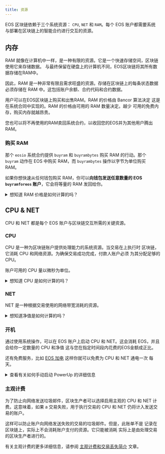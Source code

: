 ```yaml
---
title: 资源
---
```


EOS 区块链依赖于三个系统资源： `CPU`, `NET` 和 `RAM`。每个 EOS 账户都需要系统 
与部署在区块链上的智能合约进行交互的资源。

## 内存

RAM 就像在计算机中一样，是一种有限的资源。它是一个快速存储空间，区块链使用它来存储数据。
与最终保留在硬盘上的计算机不同，EOS区块链将其所有数据存储在RAM中。

因此，RAM 是一种非常有限且需求旺盛的资源。存储在区块链上的每条状态数据
必须存储在 RAM 中。这包括账户余额、合约代码和合约数据。

用户可以在EOS区块链上购买和出售RAM。RAM 的价格由 Bancor 算法决定
这是在系统合同中实现的。RAM 的价格由可用的 RAM 数量决定。越少
可用的免费内存，购买内存就越昂贵。

您也可以将不再使用的RAM卖回系统合约，以收回您的EOS并为其他用户腾出RAM。


### 购买 RAM

那个 `eosio` 系统合约提供 `buyram` 和 `buyrambytes` 购买 RAM 的行动。那个 `buyram` 动作在 EOS 中购买 RAM，而 `buyrambytes` 操作以字节为单位购买 RAM。

如果你想快速从任何钱包购买 RAM，你可以**向钱包发送任意数量的 EOS `buyramforeos` 账户**，它会将等量的 RAM 发回给你。

<details>
 <summary>想知道 RAM 价格是如何计算的吗？</summary>

智能合约存储其数据所需的必要RAM是根据使用的区块链状态计算得出的。

作为开发者，要了解您的智能合约所需的内存量，请注意您的智能合约实例化和使用的多索引表所依据的数据结构。一个多索引表所依据的数据结构定义了表中的一行。数据结构的每个数据成员都对应于表中的一个行单元格。
要估算一个多索引行需要在区块链上存储的 RAM 量，必须将每个数据成员类型的大小和每个已定义索引的内存开销（如果有）相加。以下是EOS代码为多索引表、索引和数据类型定义的管理费用：

<br />

* [多索引 RAM 字节开销](https://github.com/AntelopeIO/leap/blob/f6643e434e8dc304bba742422dd036a6fbc1f039/libraries/chain/include/eosio/chain/contract_table_objects.hpp#L240)
* [每个索引 RAM 字节每行的开销](https://github.com/AntelopeIO/leap/blob/a4c29608472dd195d36d732052784aadc3a779cb/libraries/chain/include/eosio/chain/config.hpp#L109)
* [修复了共享矢量 RAM 字节的开销](https://github.com/AntelopeIO/leap/blob/a4c29608472dd195d36d732052784aadc3a779cb/libraries/chain/include/eosio/chain/config.hpp#L108)
* [每个账户 RAM 字节的开销](https://github.com/AntelopeIO/leap/blob/a4c29608472dd195d36d732052784aadc3a779cb/libraries/chain/include/eosio/chain/config.hpp#L110)
* [设置代码 RAM 字节乘数](https://github.com/AntelopeIO/leap/blob/a4c29608472dd195d36d732052784aadc3a779cb/libraries/chain/include/eosio/chain/config.hpp#L111)
* [RAM 使用情况更新功能](https://github.com/AntelopeIO/leap/blob/9f0679bd0a42d6c24a966bb79de6d8c0591872a5/libraries/chain/apply_context.cpp#L725)

</details>


## CPU & NET

CPU 和 NET 都是每个 EOS 账户与区块链交互所需的关键资源。

### CPU

CPU 是一种为区块链账户提供处理能力的系统资源。当交易在上执行时 
区块链，它消耗 CPU 和网络资源。为确保交易成功完成，付款人账户必须 
为其分配足够的 CPU。 

账户可用的 CPU 量以微秒为单位。


<details>
 <summary>想知道 CPU 是如何计算的吗？</summary>

区块链执行的交易包含一项或多项操作。每笔交易必须消耗一定数量的 CPU
在最小和最大事务 CPU 使用率值预定义的限制范围内。对于EOS区块链来说，这些限制
在区块链的配置中设置。你可以通过运行以下命令来找出这些限制，然后查阅
这 `min_transaction_cpu_usage` 还有 `max_transaction_cpu_usage` 以微秒为单位表示。

<br />

对于执行交易的账户，区块链会在执行每笔交易之前计算并更新每个区块的剩余资源。当交易准备好执行时，区块链会决定付款人账户是否有足够的CPU来完成交易的执行。为了计算必要的 CPU，主动构建当前区块的节点会测量执行事务的时间。如果账户有足够的 CPU，则会执行交易；否则交易将被拒绝。有关技术详情，请参阅以下链接：

* [CPU 配置变量](https://github.com/AntelopeIO/leap/blob/a4c29608472dd195d36d732052784aadc3a779cb/libraries/chain/include/eosio/chain/config.hpp#L66)
* [交易初始化](https://github.com/AntelopeIO/leap/blob/e55669c42dfe4ac112e3072186f3a449936c0c61/libraries/chain/controller.cpp#L1559)
* [交易 CPU 计费](https://github.com/AntelopeIO/leap/blob/e55669c42dfe4ac112e3072186f3a449936c0c61/libraries/chain/controller.cpp#L1577)
* [检查交易的 CPU 使用情况](https://github.com/AntelopeIO/leap/blob/a4c29608472dd195d36d732052784aadc3a779cb/libraries/chain/transaction_context.cpp#L381)

</details>

### NET

NET 是一种根据交易使用的网络带宽消耗的资源。

<details>
 <summary>想知道净值是如何计算的吗？</summary>

每笔交易消耗的净额不得超过预定义的最大交易净使用值。对于EOS区块链，此限制是在区块链的配置中设置的。您可以通过运行以下命令来找出此限制，并查阅 `max_transaction_net_usage` 以字节表示。

<br />

对于执行交易的账户，区块链会在执行每笔交易之前计算并更新每个区块的剩余资源。当交易准备好执行时，区块链决定付款人账户是否有足够的净资产来支付交易的执行。必要的净额是根据交易大小计算的，交易大小是存储在区块链中的打包交易的大小。如果账户有足够的 NET 资源，则可以执行交易；否则交易将被拒绝。有关技术细节，请参阅以下来源：

<br />

* [NET 配置变量](https://github.com/AntelopeIO/leap/blob/a4c29608472dd195d36d732052784aadc3a779cb/libraries/chain/include/eosio/chain/config.hpp#L57)
* [交易初始化](https://github.com/AntelopeIO/leap/blob/e55669c42dfe4ac112e3072186f3a449936c0c61/libraries/chain/controller.cpp#L1559)
* [交易净账单](https://github.com/AntelopeIO/leap/blob/e55669c42dfe4ac112e3072186f3a449936c0c61/libraries/chain/controller.cpp#L1577)
* [检查交易的净使用情况](https://github.com/AntelopeIO/leap/blob/a4c29608472dd195d36d732052784aadc3a779cb/libraries/chain/transaction_context.cpp#L376)

</details>



### 开机

通过使用系统操作，可以在 EOS 账户上启动 CPU 和 NET。这会消耗 EOS，并且会给你一定数量的 CPU 和净值
这与您在指定时间段内花费的EOS金额成正比。

还有免费服务，比如 [EOS 加电](https://eospowerup.io) 这样你就可以免费为 CPU 和 NET 通电一次 
每天。

<details>
 <summary>查看有关如何手动启动 PowerUp 的详细信息</summary>

启动账户是一种从 PowerUp 资源模型中租用 CPU 和 NET 资源的技术。智能合约在区块链上实现此模型，并将这些资源分配给您选择的账户。为账户加电的操作是 `powerup`。它以以下参数为参数：

<br />

* 那个 `payer` 在费用中，必须是有效的 EOS 账户。
* 那个 `receiver` 的资源，必须是有效的 EOS 账户。
* 那个 `days` 必须始终匹配 `state.powerup_days` 在中指定 [PowerUp 配置设置](https://github.com/eosnetworkfoundation/eos-system-contracts/blob/7cec470b17bd53b8c78465d4cbd889dbaf1baffb/contracts/eosio.system/include/eosio.system/eosio.system.hpp#L588)。
* 那个 `net_frac`，还有 `cpu_frac` 是所需资源的百分比。计算百分比的最简单方法是将 10^15 (100%) 乘以所需的百分比。例如：10^15 * 0.01 = 10^13。
* 那个 `max_payment`，必须以 EOS 表示，并且是最大金额 `payer` 愿意付钱。

<br />

```sh
cleos push action eosio powerup '[user, user, 1, 10000000000000, 10000000000000, "1000.0000 EOS"]' -p user
```

<br />

要查看收到的 NET 和 CPU 权重以及费用金额，请查看 `eosio.reserv::powupresult` 由操作返回，应与以下内容类似：

<br />

```console
executed transaction: 82b7124601612b371b812e3bf65cf63bb44616802d3cd33a2c0422b58399f54f  144 bytes  521 us
#         eosio <= eosio::powerup               {"payer":"user","receiver":"user","days":1,"net_frac":"10000000000000","cpu_frac":"10000000000000","...
#   eosio.token <= eosio.token::transfer        {"from":"user","to":"eosio.rex","quantity":"999.9901 EOS","memo":"transfer from user to eosio.rex"}
#  eosio.reserv <= eosio.reserv::powupresult    {"fee":"999.9901 EOS","powup_net_weight":"16354","powup_cpu_weight":"65416"}
#          user <= eosio.token::transfer        {"from":"user","to":"eosio.rex","quantity":"999.9901 EOS","memo":"transfer from user to eosio.rex"}
#     eosio.rex <= eosio.token::transfer        {"from":"user","to":"eosio.rex","quantity":"999.9901 EOS","memo":"transfer from user to eosio.rex"}
```

<br />

EOS 区块链上的 PowerUp 资源模型初始化为 `"powerup_days": 1,`。此设置允许租用 CPU 和 NET 的最长时间为 24 小时。如果您在 24 小时间隔内未使用资源，则租用的 CPU 和 NET 将过期。

<br />

#### 处理过期订单

系统不会自动回收到期的贷款中的资源。到期的贷款仍处于队列中，必须处理。

<br />

拨打的任何电话 `powerup` action 也会处理这个队列（一次只能处理两笔到期的贷款）。因此，到期的贷款会自动及时处理。有时，可能需要手动处理队列中的过期贷款，以便将资源释放回系统，从而降低价格。因此，如果任何账户调用，则最多可以处理任意数量的到期贷款 `powerupexec` 行动。

<br />

查看订单表 `powup.order` 执行以下命令：

<br />

```sh
cleos get table eosio 0 powup.order
```

<br />

```json
{
  "rows": [{
      "version": 0,
      "id": 0,
      "owner": "user",
      "net_weight": 16354,
      "cpu_weight": 65416,
      "expires": "2020-11-18T13:04:33"
    }
  ],
  "more": false,
  "next_key": ""
}
```

<br />

示例 `powerupexec` 打电话:

<br />

```sh
cleos push action eosio powerupexec '[user, 2]' -p user
```

<br />

```console
executed transaction: 93ab4ac900a7902e4e59e5e925e8b54622715328965150db10774aa09855dc98  104 bytes  363 us
#         eosio <= eosio::powerupexec           {"user":"user","max":2}
warning: transaction executed locally, but may not be confirmed by the network yet         ]
```

</details>


### 主观计费

为了防止向网络发送垃圾邮件，区块生产者可以选择启用主观的 CPU 和 NET 计费。这意味着，如果 a
交易失败，用于执行交易的 CPU 和 NET 仍将计入发送交易的账户。

这样可以防止账户向网络发送失败的交易的垃圾邮件。但是，此账单不是 
记录在区块链上，实际上不会消耗账户支付的资源。它只能被消耗
实际上是由处理交易的区块生产者进行的。

有关主观计费的更多详细信息，请参阅 [主观计费和交易丢失简介](https://eosnetwork.com/blog/api-plus-an-introduction-to-subjective-billing-and-lost-transactions/) 文章。



